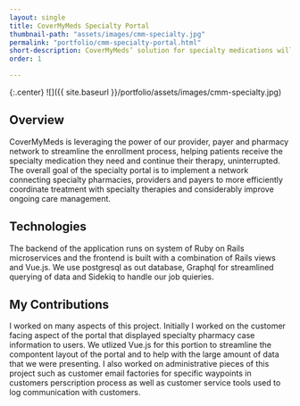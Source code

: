 ```yaml
---
layout: single
title: CoverMyMeds Specialty Portal
thumbnail-path: "assets/images/cmm-specialty.jpg"
permalink: "portfolio/cmm-specialty-portal.html"
short-description: CoverMyMeds’ solution for specialty medications will facilitate an electronic workflow from the point of prescribing, streamlining the coordination of patient care and monitoring between providers, pharmacies that fill specialty medications and payers.
order: 1

---
```


{:.center}
![]({{ site.baseurl }}/portfolio/assets/images/cmm-specialty.jpg)

## Overview
CoverMyMeds is leveraging the power of our provider, payer and pharmacy network to streamline the enrollment process, helping patients receive the specialty medication they need and continue their therapy, uninterrupted. The overall goal of the specialty portal is to implement a network connecting specialty pharmacies, providers and payers to more efficiently coordinate treatment with specialty therapies and considerably improve ongoing care management.

## Technologies

The backend of the application runs on system of Ruby on Rails microservices and the frontend is built with a combination of Rails views and Vue.js. We use postgresql as out database, Graphql for streamlined querying of data and Sidekiq to handle our job quieries.

## My Contributions

I worked on many aspects of this project. Initially I worked on the customer facing aspect of the portal that displayed specialty pharmacy case information to users. We utlized Vue.js for this portion to streamline the compontent layout of the portal and to help with the large amount of data that we were presenting. I also worked on administrative pieces of this project such as customer email factories for specific waypoints in customers perscription process as well as customer service tools used to log communication with customers.
